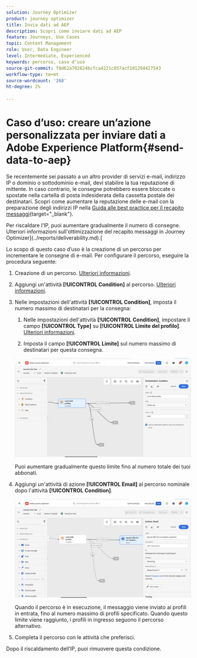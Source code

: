 ```yaml
---
solution: Journey Optimizer
product: journey optimizer
title: Invia dati ad AEP
description: Scopri come inviare dati ad AEP
feature: Journeys, Use Cases
topic: Content Management
role: User, Data Engineer
level: Intermediate, Experienced
keywords: percorso, caso d’uso
source-git-commit: f8d62a702824bcfca4221c857acf1d1294427543
workflow-type: tm+mt
source-wordcount: '268'
ht-degree: 2%

---
```


# Caso d’uso: creare un’azione personalizzata per inviare dati a Adobe Experience Platform{#send-data-to-aep}

Se recentemente sei passato a un altro provider di servizi e-mail, indirizzo IP o dominio o sottodominio e-mail, devi stabilire la tua reputazione di mittente. In caso contrario, le consegne potrebbero essere bloccate o spostate nella cartella di posta indesiderata della cassetta postale dei destinatari. Scopri come aumentare la reputazione delle e-mail con la preparazione degli indirizzi IP nella [Guida alle best practice per il recapito messaggi](https://experienceleague.adobe.com/docs/deliverability-learn/deliverability-best-practice-guide/additional-resources/generic-resources/increase-reputation-with-ip-warming.html?lang=it){target="_blank"}.

Per riscaldare l’IP, puoi aumentare gradualmente il numero di consegne. Ulteriori informazioni sull&#39;ottimizzazione del recapito messaggi in Journey Optimizer](../reports/deliverability.md).[

Lo scopo di questo caso d’uso è la creazione di un percorso per incrementare le consegne di e-mail. Per configurare il percorso, eseguire la procedura seguente:

1. Creazione di un percorso. [Ulteriori informazioni](journey-gs.md).

1. Aggiungi un&#39;attività **[!UICONTROL Condition]** al percorso. [Ulteriori informazioni](condition-activity.md).

1. Nelle impostazioni dell&#39;attività **[!UICONTROL Condition]**, imposta il numero massimo di destinatari per la consegna:

   1. Nelle impostazioni dell&#39;attività **[!UICONTROL Condition]**, impostare il campo **[!UICONTROL Type]** su **[!UICONTROL Limite del profilo]**. [Ulteriori informazioni](condition-activity.md#profile_cap).

   1. Imposta il campo **[!UICONTROL Limite]** sul numero massimo di destinatari per questa consegna.

   ![](assets/profile-cap-condition.png)

   Puoi aumentare gradualmente questo limite fino al numero totale dei tuoi abbonati.

1. Aggiungi un&#39;attività di azione **[!UICONTROL Email]** al percorso nominale dopo l&#39;attività **[!UICONTROL Condition]**.

   ![](assets/ramp-up-deliveries-message.png)

   Quando il percorso è in esecuzione, il messaggio viene inviato ai profili in entrata, fino al numero massimo di profili specificato. Quando questo limite viene raggiunto, i profili in ingresso seguono il percorso alternativo.

1. Completa il percorso con le attività che preferisci.

Dopo il riscaldamento dell’IP, puoi rimuovere questa condizione.
